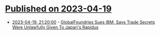 # [Published on 2023-04-19](index.md)

* [2023-04-19, 21:20:00](https://yro.slashdot.org/story/23/04/19/1955203/globalfoundries-sues-ibm-says-trade-secrets-were-unlawfully-given-to-japans-rapidus?utm_source=rss1.0mainlinkanon&utm_medium=feed) - [GlobalFoundries Sues IBM, Says Trade Secrets Were Unlawfully Given To Japan's Rapidus](https://yro.slashdot.org/story/23/04/19/1955203/globalfoundries-sues-ibm-says-trade-secrets-were-unlawfully-given-to-japans-rapidus?utm_source=rss1.0mainlinkanon&utm_medium=feed)
